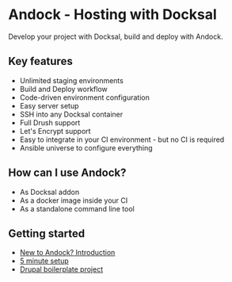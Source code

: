 # Andock - Hosting with Docksal

Develop your project with Docksal, build and deploy with Andock.

## Key features
* Unlimited staging environments
* Build and Deploy workflow
* Code-driven environment configuration
* Easy server setup
* SSH into any Docksal container
* Full Drush support
* Let's Encrypt support
* Easy to integrate in your CI environment - but no CI is required
* Ansible universe to configure everything

## How can I use Andock?
* As Docksal addon
* As a docker image inside your CI
* As a standalone command line tool

## Getting started
* [New to Andock? Introduction](getting-started/introduction.md)
* [5 minute setup](getting-started/docksal.md)
* [Drupal boilerplate project](https://github.com/andock/boilerplate-drupal8)
